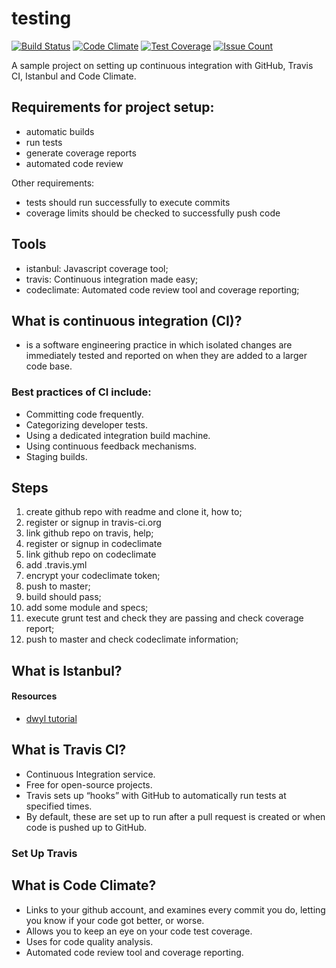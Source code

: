 # testing

[![Build Status](https://travis-ci.org/skibinska/testing.svg?branch=master)](https://travis-ci.org/skibinska/testing)
[![Code Climate](https://codeclimate.com/github/skibinska/testing/badges/gpa.svg)](https://codeclimate.com/github/skibinska/testing)
[![Test Coverage](https://codeclimate.com/github/skibinska/testing/badges/coverage.svg)](https://codeclimate.com/github/skibinska/testing/coverage)
[![Issue Count](https://codeclimate.com/github/skibinska/testing/badges/issue_count.svg)](https://codeclimate.com/github/skibinska/testing)

A sample project on setting up continuous integration with GitHub, Travis CI, Istanbul and Code Climate.

## Requirements for project setup:

* automatic builds
* run tests
* generate coverage reports
* automated code review

 Other requirements:
* tests should run successfully to execute commits
* coverage limits should be checked to successfully push code

## Tools

* istanbul: Javascript coverage tool;
* travis: Continuous integration made easy;
* codeclimate: Automated code review tool and coverage reporting;

## What is continuous integration (CI)?

* is a software engineering practice in which isolated changes are immediately tested and reported on when they are added to a larger code base.

### Best practices of CI include:

* Committing code frequently.
* Categorizing developer tests.
* Using a dedicated integration build machine.
* Using continuous feedback mechanisms.
* Staging builds.

## Steps
1. create github repo with readme and clone it, how to;
2. register or signup in travis-ci.org
3. link github repo on travis, help;
4. register or signup in codeclimate
5. link github repo on codeclimate
6. add .travis.yml
7. encrypt your codeclimate token;
8. push to master;
9. build should pass;
10. add some module and specs;
11. execute grunt test and check they are passing and check coverage report;
12. push to master and check codeclimate information;

## What is Istanbul?


#### Resources

* [dwyl tutorial](https://github.com/dwyl/learn-istanbul)

## What is Travis CI?

* Continuous Integration service.
* Free for open-source projects.
* Travis sets up “hooks” with GitHub to automatically run tests at specified times.
* By default, these are set up to run after a pull request is created or when code is pushed up to GitHub.

### Set Up Travis



## What is Code Climate?

* Links to your github account, and examines every commit you do, letting you know if your code got better, or worse.
* Allows you to keep an eye on your code test coverage.
* Uses for code quality analysis.
* Automated code review tool and coverage reporting.
